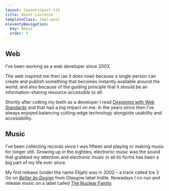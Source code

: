 ```yaml
---
layout: layouts/post.njk
title: About Laurence
templateClass: tmpl-post
eleventyNavigation:
  key: About
  order: 3
---
```

## Web

I’ve been working as a web developer since 2003.

The web inspired me then (as it does now) because a single person can create and publish something that becomes instantly available around the world; and also because of the guiding principle that it should be an information-sharing resource _accessible to all_.

Shortly after cutting my teeth as a developer I read [Designing with Web Standards](https://en.wikipedia.org/wiki/Designing_with_Web_Standards#Summary) and that had a big impact on me. In the years since then I’ve always enjoyed balancing cutting-edge technology alongside usability and accessibility.

## Music

I’ve been collecting records since I was fifteen and playing or making music for longer still. Growing up in the eighties, electronic music was the sound that grabbed my attention and electronic music in all its forms has been a big part of my life ever since.

My first release (under the name Elijah) was in 2002 – a track called Ice 2 Go on [_Better by Design_](https://www.discogs.com/Various-Better-By-Design/release/110485) from Glasgow label Iridite. Nowadays I co-run and release music on a label called [The Nuclear Family](https://www.discogs.com/The-Nuclear-Family-vs-Other-Lands-Surface-Noise/release/12684949).
